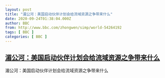```yaml
---
layout: post
title: "湄公河：美国启动伙伴计划会给流域资源之争带来什么"
date: 2020-09-24T01:38:04.000Z
author: BBC
from: http://www.bbc.com/zhongwen/simp/world-54264192
tags: [ BBC ]
categories: [ BBC ]
---
```

<!--1600911484000-->
[湄公河：美国启动伙伴计划会给流域资源之争带来什么](http://www.bbc.com/zhongwen/simp/world-54264192)
------

<div>
湄公河：美国启动伙伴计划会给流域资源之争带来什么
</div>

